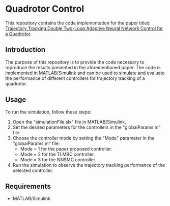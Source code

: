 # Quadrotor Control

This repository contains the code implementation for the paper titled [Trajectory Tracking Double Two-Loop Adaptive Neural Network Control for a Quadrotor](https://www.sciencedirect.com/science/article/abs/pii/S0016003223000492).

## Introduction

The purpose of this repository is to provide the code necessary to reproduce the results presented in the aforementioned paper. The code is implemented in MATLAB/Simulink and can be used to simulate and evaluate the performance of different controllers for trajectory tracking of a quadrotor.

## Usage

To run the simulation, follow these steps:

1. Open the "simulationFile.slx" file in MATLAB/Simulink.
2. Set the desired parameters for the controllers in the "globalParams.m" file.
3. Choose the controller mode by setting the "Mode" parameter in the "globalParams.m" file:
   - Mode = 1 for the paper proposed controller.
   - Mode = 2 for the TLMBC controller.
   - Mode = 3 for the NNSMC controller.
4. Run the simulation to observe the trajectory tracking performance of the selected controller.

## Requirements

- MATLAB/Simulink
